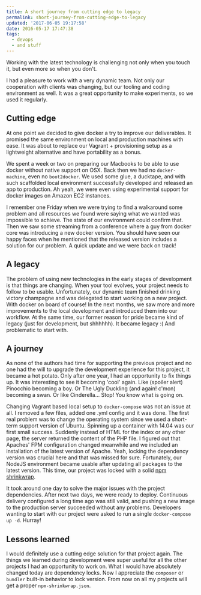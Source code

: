 ```yaml
---
title: A short journey from cutting edge to legacy
permalink: short-journey-from-cutting-edge-to-legacy
updated: '2017-06-05 19:17:58'
date: 2016-05-17 17:47:38
tags: 
  - devops
  - and stuff
---
```


Working with the latest technology is challenging not only when you touch it, but even more so when you don't.

I had a pleasure to work with a very dynamic team. Not only our cooperation with clients was changing, but our tooling and coding environment as well. It was a great opportunity to make experiments, so we used it regularly. 
<!-- more -->

## Cutting edge

At one point we decided to give docker a try to improve our deliverables. It promised the same environment on local and production machines with ease. It was about to replace our Vagrant + provisioning setup as a lightweight alternative and have portability as a bonus. 

We spent a week or two on preparing our Macbooks to be able to use docker without native support on OSX. Back then we had no `docker-machine`, even no `boot2docker`. We used some glue, a ducktape, and with such scaffolded local environment successfully developed and released an app to production. Ah yeah, we were even using experimental support for docker images on Amazon EC2 instances. 

I remember one Friday when we were trying to find a walkaround some problem and all resources we found were saying what we wanted was impossible to achieve. The state of our environment could confirm that. Then we saw some streaming from a conference where a guy from docker core was introducing a new docker version. You should have seen our happy faces when he mentioned that the released version includes a solution for our problem. A quick update and we were back on track!

## A legacy

The problem of using new technologies in the early stages of development is that things are changing. When your tool evolves, your project needs to follow to be usable. 
Unfortunately, our dynamic team finished drinking victory champagne and was delegated to start working on a new project. With docker on board of course! In the next months, we saw more and more improvements to the local development and introduced them into our workflow. 
At the same time, our former reason for pride became kind of legacy (just for development, but shhhhhh). It became legacy :( And problematic to start with.

## A journey

As none of the authors had time for supporting the previous project and no one had the will to upgrade the development experience for this project, it became a hot potato. 
Only after one year, I had an opportunity to fix things up. It was interesting to see it becoming 'cool' again. Like (spoiler alert) Pinocchio becoming a boy. Or The Ugly Duckling (and again! c'mon) becoming a swan. Or like Cinderella... Stop! You know what is going on. 

Changing Vagrant based local setup to `docker-compose` was not an issue at all. I removed a few files, added one .yml config and it was done. 
The first real problem was to change the operating system since we used a short-term support version of Ubuntu. Spinning up a container with 14.04 was our first small success. 
Suddenly instead of HTML for the index or any other page, the server returned the content of the PHP file. I figured out that Apaches' FPM configuration changed meanwhile and we included an installation of the latest version of Apache. Yeah, locking the dependency version was crucial here and that was missed for sure. Fortunately, our NodeJS environment became usable after updating all packages to the latest version. This time, our project was locked with a solid [npm shrinkwrap](https://docs.npmjs.com/cli/shrinkwrap). 

It took around one day to solve the major issues with the project dependencies. After next two days, we were ready to deploy. Continuous delivery configured a long time ago was still valid, and pushing a new image to the production server succeeded without any problems. Developers wanting to start with our project were asked to run a single `docker-compose up -d`. Hurray!

## Lessons learned

I would definitely use a cutting edge solution for that project again. The things we learned during development were super useful for all the other projects I had an opportunity to work on. 
What I would have absolutely changed today are dependency locks. Now I appreciate the `composer` or `bundler` built-in behavior to lock version. From now on all my projects will get a proper `npm-shrinkwrap.json`. 
